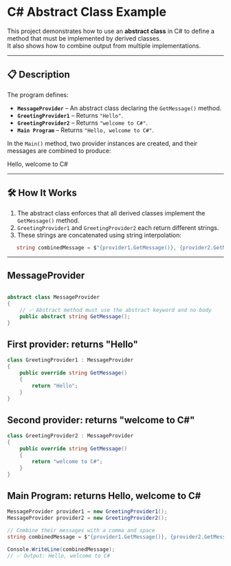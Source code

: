 # C# Abstract Class Example

This project demonstrates how to use an **abstract class** in C# to define a method that must be implemented by derived classes.  
It also shows how to combine output from multiple implementations.

---

## 📋 Description
The program defines:
- **`MessageProvider`** – An abstract class declaring the `GetMessage()` method.
- **`GreetingProvider1`** – Returns `"Hello"`.
- **`GreetingProvider2`** – Returns `"welcome to C#"`.
- **`Main Program`** – Returns `"Hello, welcome to C#"`.
  
In the `Main()` method, two provider instances are created, and their messages are combined to produce:

Hello, welcome to C#


---

## 🛠 How It Works
1. The abstract class enforces that all derived classes implement the `GetMessage()` method.
2. `GreetingProvider1` and `GreetingProvider2` each return different strings.
3. These strings are concatenated using string interpolation:
```csharp
   string combinedMessage = $"{provider1.GetMessage()}, {provider2.GetMessage()}";
```

---

## MessageProvider

```csharp

abstract class MessageProvider
{
    // ✅ Abstract method must use the abstract keyword and no body
    public abstract string GetMessage();
}
```

## First provider: returns "Hello"

```csharp
class GreetingProvider1 : MessageProvider
{
    public override string GetMessage()
    {
        return "Hello";
    }
}
```

## Second provider: returns "welcome to C#"

```csharp
class GreetingProvider2 : MessageProvider
{
    public override string GetMessage()
    {
        return "welcome to C#";
    }
}
```

## Main Program: returns Hello, welcome to C#

```csharp
MessageProvider provider1 = new GreetingProvider1();
MessageProvider provider2 = new GreetingProvider2();

// Combine their messages with a comma and space
string combinedMessage = $"{provider1.GetMessage()}, {provider2.GetMessage()}";

Console.WriteLine(combinedMessage);
// ✅ Output: Hello, welcome to C#
```

